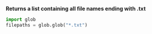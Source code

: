 
**Returns a list containing all file names ending with .txt**
```python
import glob
filepaths = glob.glob("*.txt")
```
